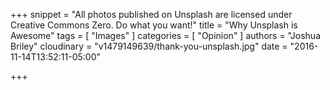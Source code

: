 +++
snippet = "All photos published on Unsplash are licensed under Creative Commons Zero. Do what you want!"
title = "Why Unsplash is Awesome"
tags = [
  "Images"
]
categories = [
  "Opinion"
]
authors = "Joshua Briley"
cloudinary = "v1479149639/thank-you-unsplash.jpg"
date = "2016-11-14T13:52:11-05:00"

+++
